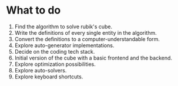 # What to do
1. Find the algorithm to solve rubik's cube.
2. Write the definitions of every single entity in the algorithm.
3. Convert the definitions to a computer-understandable form.
4. Explore auto-generator implementations.
5. Decide on the coding tech stack.
6. Initial version of the cube with a basic frontend and the backend.
7. Explore optimization possibilities.
8. Explore auto-solvers.
9. Explore keyboard shortcuts.